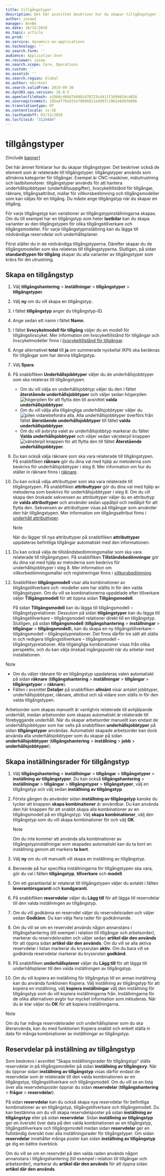 ```yaml
---
title: tillgångstyper
description: Det här avsnittet beskriver hur du skapar tillgångstyper i tillgångshantering. Det beskriver också de element som är relaterade till tillgångstyper.
author: josaw1
manager: AnnBe
ms.date: 10/15/2019
ms.topic: article
ms.prod: ''
ms.service: dynamics-ax-applications
ms.technology: ''
ms.search.form: ''
audience: Application User
ms.reviewer: josaw
ms.search.scope: Core, Operations
ms.custom: ''
ms.assetid: ''
ms.search.region: Global
ms.author: mkirknel
ms.search.validFrom: 2019-09-30
ms.dyn365.ops.version: 10.0.5
ms.openlocfilehash: a19b8c40dd7d48b2d78723c4411f1699819c4026
ms.sourcegitcommit: 1d5a4f70a931e78b06811add97c1962e8d93689b
ms.translationtype: HT
ms.contentlocale: sv-SE
ms.lasthandoff: 03/13/2020
ms.locfileid: "3124484"
---
```

# <a name="asset-types"></a>tillgångstyper

[!include [banner](../../includes/banner.md)]



Det här ämnet förklarar hur du skapar tillgångstyper. Det beskriver också de element som är relaterade till tillgångstyper. tillgångstyper används som allmänna kategorier för tillgångar. Exempel är CNC-maskiner, mätutrustning och lastbilsmotorer. tillgångstyper används för att hantera underhållsjobbtyper (underhållsuppgifter), livscykeltillstånd för tillgångar, räknare, tillgångsattribut, mallar för villkorsbedömning och tillgångsmodeller som kan väljas för en tillgång. Du måste ange tillgångstyp när du skapar en tillgång.

För varje tillgångstyp kan variationer av tillgångstypinställningarna skapas. Om du till exempel har en tillgångstyp som heter **lastbilar** kan du skapa varianter av den tillgångstypen för olika tillgångstillverkare och tillgångsmodeller. För varje tillgångstypinställning kan du lägga till nödvändiga reservdelar och underhållsplaner.

Först ställer du in de nödvändiga tillgångstyperna. Därefter skapar du de tillgångsmodeller som ska relateras till tillgångstyperna. Slutligen, på sidan **standardtypen för tillgång** skapar du alla varianter av tillgångstyper som krävs för din utrustning.

## <a name="create-an-asset-type"></a>Skapa en tillgångstyp

1. Välj **tillgångshantering** > **inställningar** > **tillgångstyper** > **tillgångstyper**.
2. Välj **ny** om du vill skapa en tillgångstyp.
3. I fältet **tillgångstyp** anger du tillgångstyp-ID.
4. Ange sedan ett namn i fältet **Namn**.
5. I fältet **livscykelmodell för tillgång** väljer du en modell för tillgångslivscykel. Mer information om livscykeltillstånd för tillgångar och livscykelmodeller finns i [livscykeltillstånd för tillgångar](object-stages.md).
6. Ange alternativet **total** till **ja** om summerade nyckeltal (KPI) ska beräknas för tillgångar som har denna tillgångstyp.
7. Välj **Spara**.
8. På snabbfliken **Underhållsjobbtyper** väljer du de underhållsjobbtyper som ska relateras till tillgångstypen.

    - Om du vill välja en underhållsjobbtyp väljer du den i fältet **återstående underhållsjobbtyper** och väljer sedan högerpilen ![högerpilen](media/29-setup-for-objects.png) för att flytta den till avsnittet **valda underhållsjobbtyper**.
    - Om du vill välja alla tillgängliga underhållsjobbtyper väljer du ![pilen vidarebefordra alla](media/30-setup-for-objects.png). Alla underhållsjobbtyper överförs från fältet **återstående underhållsjobbtyper** till fältet **valda underhållsjobbtyper**.
    - Om du vill avbryta valet av underhållsjobbtyp markerar du fältet **Valda underhållsjobbtyper** och väljer sedan vänsterpil knappen ![vänsterpil knappen](media/31-setup-for-objects.png) för att flytta den till fältet **Återstående underhållsjobbtyper**.

9. Du kan också välja räknare som ska vara relaterade till tillgångstypen. På snabbfliken **räknare** gör du dina val med hjälp av metoderna som beskrivs för underhållsjobbtyper i steg 8. Mer information om hur du ställer in räknare finns i [räknare](counters.md).
10. Du kan också välja attributtyper som ska vara relaterade till tillgångstypen. På snabbfliken **attributtyper** gör du dina val med hjälp av metoderna som beskrivs för underhållsjobbtyper i steg 8. Om du vill skapa den önskade sekvensen av attributtyper väljer du en attributtyp de **valda attributtyper** och använder sedan uppåtpil och nedåtpil för att flytta den. Sekvensen av attributtyper visas på tillgångar som använder den här tillgångstypen. Mer information om tillgångsattribut finns i [underhåll attributtyper](../setup-for-functional-locations/specification-types.md).

    > [!NOTE]
    > När du lägger till nya attributtyper på snabbfliken **attributtyper** uppdateras befintliga tillgångar automatiskt med den informationen.

11. Du kan också välja de tillståndsbedömningsmallar som ska vara relaterade till tillgångstypen. På snabbfliken **Tillståndsbedömningar** gör du dina val med hjälp av metoderna som beskrivs för underhållsjobbtyper i steg 8. Mer information om villkorbedömningsmallar och registreringar finns i [villkorsbedömning](../setup-for-objects/condition-assessment.md).
12. Snabbfliken **tillgångsmodell** visar alla kombinationer av tillgångstillverkare och -modeller som har ställts in för den valda tillgångstypen. Om du vill se kombinationerna uppdelade efter tillverkare väljer **Tillgångsmodell** för att öppna sidan **Tillgångsmodell**.

    På sidan **Tillgångsmodell** kan du lägga till tillgångsmodell – tillgångstyprelationer. Dessutom på sidan **tillgångstyper** kan du lägga till tillgångstillverkare – tillgångsmodell relationer direkt till en tillgångstyp. Slutligen, på sidan **tillgångsmodell** (**tillgångshantering** \> **inställningar** \> **tillgångar** \> **tillgångsmodell**), kan du skapa en ny tillgångstillverkare – tillgångsmodell – tillgångstyprelationer. Det finns därför tre sätt att ställa in och redigera tillgångstillverkare – tillgångsmodell – tillgångstyprelationer. Alla tillgängliga kombinationer visas från olika perspektiv, och du kan välja önskad ingångspunkt när du arbetar med installationen.

> [!NOTE]
> - Om du väljer räknare för en tillgångstyp uppdateras valen automatiskt på sidan **räknare** (**tillgångshantering** > **inställningar** > **tillgångar** > **tillgångstyper** > **räknare**).
> - Fälten i avsnittet **Detaljer** på snabbfliken **allmänt** visar antalet jobbtyper, underhållsjobbtyper, räknare, attribut och så vidare som ställs in för den valda tillgångstypen.

Arbetsorder som skapas manuellt är vanligtvis relaterade till avhjälpande underhåll, medan arbetsorder som skapas automatiskt är relaterade till förebyggande underhåll. När du skapar arbetsorder manuellt kan endast de underhållsjobbtyper som har valts på snabbfliken **underhållsjobbtyper** på sidan **tillgångstyper** användas. Automatiskt skapade arbetsorder kan dock använda alla underhållsjobbtyper som du skapar på sidan **underhållsjobbtyper** (**tillgångshantering** \> **inställning** \> **jobb** \> **underhållsjobbtyper**).

## <a name="create-asset-type-setup-lines"></a>Skapa inställningsrader för tillgångstyp

1. Välj **tillgångshantering** \> **inställningar** \> **tillgångar** \> **tillgångstyper** \> **inställning av tillgångstyper**. Du kan också **tillgångshantering** \> **inställningar** \> **tillgångar** \> **tillgångstyper** \> **tillgångstyper**, välj en tillgångstyp och välj sedan **inställning av tillgångstyp**.
2. Första gången du använder sidan **inställning av tillgångstyp** kanske du tycker att knappen **skapa kombinationer** är användbar. Du kan använda den här knappen för att snabbt skapa alla kombinationer av en tillgångsmodell på en tillgångstyp. Välj **skapa kombinationer**, välj den tillgångstyp som du vill skapa kombinationer för och välj **OK**.

    > [!NOTE]
    > Om du inte kommer att använda alla kombinationer av tillgångstypinställningar som skapades automatiskt kan du ta bort en inställning genom att markera **ta bort**.

3. Välj **ny** om du vill manuellt vill skapa en inställning av tillgångstyp.
4. Beroende på hur specifika inställningarna för tillgångstypen ska vara, gör du val i fälten **tillgångstyp**, **tillverkare** och **modell**.
5. Om ett garantiavtal är relaterat till tillgångstypen väljer du avtalet i fälten **leverantörsgaranti** och **kundgaranti**. 
6. På snabbfliken **reservdelar** väljer du **Lägg till** för att lägga till reservdelar till den valda inställningen av tillgångstyp.
7. Om du vill godkänna en reservdel väljer du reservdelsraden och väljer sedan **Godkänn**. Du kan välja flera rader för godkännande.
8. Om du vill se om en reservdel används någon annanstans i tillgångshantering (till exempel i relation till tillgångar och arbetsorder), markerar du reservdelsraden och väljer sedan **artikel där den används** för att öppna sidan **artikel där den används**. Om du vill se alla aktiva reservdelar i listan markerar du kryssrutan **aktiv**. Om du bara vill se godkända reservdelar markerar du kryssrutan **godkänd**.
9. På snabbfliken **underhållsplaner** väljer du **Lägg till** för att lägga till underhållsplaner till den valda inställningen av tillgångstyp.
10. Om du vill kopiera en inställning för tillgångstyp till en annan inställning kan du använda funktionen Kopiera. Välj inställning av tillgångstyp för att kopiera en inställning, välj **kopiera inställningar** välj den inställning för tillgångstyp som du vill kopiera inställningarna från. Inställningarna för de olika alternativen avgör hur mycket information som inkluderas. När du är klar väljer du **OK** för att kopiera inställningarna.

> [!NOTE]
> Om du har många reservdelsrader och underhållsplaner som du ska återanvända, kan du med funktionen Kopiera snabbt och enkelt ställa in data för många kombinationer av inställningar av tillgångstyp.

## <a name="spare-parts-on-the-asset-type-setup"></a>Reservdelar på inställning av tillgångstyp

Som beskrevs i avsnittet "Skapa inställningsrader för tillgångstyp" ställs reservdelar in på tillgångsmodeller på sidan **inställning av tillgångsvy**. När du öppnar sidan **inställning av tillgångstyp** visas därför endast de reservdelar som är relaterade till den valda kombinationen av en tillgångstyp, tillgångstillverkare och tillgångsmodell. Om du vill se en lista över alla reservdelsposter öppnar du sidan **reservdelar** (**tillgångshantering** \> **frågor** \> **reservdelar**).

På sidan **reservdelar** kan du också skapa nya reservdelar för befintliga kombinationer av en tillgångstyp, tillgångstillverkare och tillgångsmodell. Du kan bestämma om du vill skapa reservdelsposter på sidan **inställning av tillgångstyp** eller på sidan **reservdelar**. Sidan **inställning av tillgångstyp** ger en översikt över data på den valda kombinationen av en tillgångstyp, tillgångstillverkare och tillgångsmodell medan sidan **reservdelar** ger en fullständig översikt över alla inställningsrader för tillgångstyper. Om sidan **reservdelar** innehåller många poster kan sidan **inställning av tillgångstyp** ge dig en bättre överblick.

Om du vill se om en reservdel på den valda raden används någon annanstans i tillgångshantering (till exempel i relation till tillgångar och arbetsorder), markerar du **artikel där den används** för att öppna sidan **artikel där den används**. 

